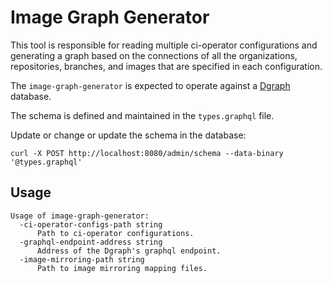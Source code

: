 # Image Graph Generator

This tool is responsible for reading multiple ci-operator configurations and generating a graph based on the connections
of all the organizations, repositories, branches, and images that are specified in each configuration.

The `image-graph-generator` is expected to operate against a [Dgraph](https://dgraph.io/) database.

The schema is defined and maintained in the `types.graphql` file.

Update or change or update the schema in the database:
```console
curl -X POST http://localhost:8080/admin/schema --data-binary '@types.graphql'
```


## Usage

```
Usage of image-graph-generator:
  -ci-operator-configs-path string
      Path to ci-operator configurations.
  -graphql-endpoint-address string
      Address of the Dgraph's graphql endpoint.
  -image-mirroring-path string
      Path to image mirroring mapping files.
```